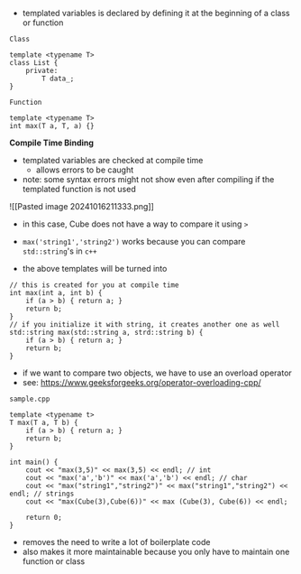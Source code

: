 - templated variables is declared by defining it at the beginning of a class or function

`Class`
```
template <typename T>
class List {
	private:
		T data_;
}
```

`Function`
```
template <typename T>
int max(T a, T, a) {}
```

**Compile Time Binding**
- templated variables are checked at compile time
	- allows errors to be caught
- note: some syntax errors might not show even after compiling if the templated function is not used

![[Pasted image 20241016211333.png]]
- in this case, Cube does not have a way to compare it using `>`
- `max('string1','string2')` works because you can compare `std::string`'s in `c++`

- the above templates will be turned into
```
// this is created for you at compile time
int max(int a, int b) {
	if (a > b) { return a; }
	return b;
}
// if you initialize it with string, it creates another one as well
std::string max(std::string a, strd::string b) {
	if (a > b) { return a; }
	return b;
}
```

- if we want to compare two objects, we have to use an overload operator
- see: https://www.geeksforgeeks.org/operator-overloading-cpp/

`sample.cpp`
```
template <typename t>
T max(T a, T b) {
	if (a > b) { return a; }
	return b;
}

int main() {
	cout << "max(3,5)" << max(3,5) << endl; // int
	cout << "max('a','b')" << max('a','b') << endl; // char
	cout << "max("string1","string2")" << max("string1","string2") << endl; // strings
	cout << "max(Cube(3),Cube(6))" << max (Cube(3), Cube(6)) << endl;

	return 0;
}
```
- removes the need to write a lot of boilerplate code
- also makes it more maintainable because you only have to maintain one function or class